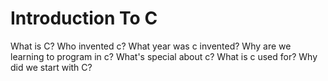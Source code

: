 # Introduction To C 
What is C?
Who invented c?
What year was c invented?
Why are we learning to program in c?
What's special about c?
What is c used for?
Why did we start with C?

